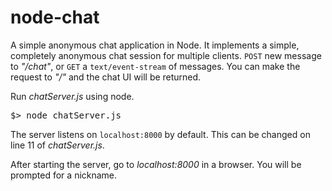 # node-chat

A simple anonymous chat application in Node. It implements a simple, completely anonymous chat session for multiple clients. `POST` new message to _"/chat"_, or `GET` a `text/event-stream` of messages. You can make the request to _"/"_ and the chat UI will be returned.

Run _chatServer.js_ using node.

<pre>
$> node chatServer.js
</pre>

The server listens on `localhost:8000` by default. This can be changed on line 11 of _chatServer.js_.

After starting the server, go to _localhost:8000_ in a browser. You will be prompted for a nickname.




